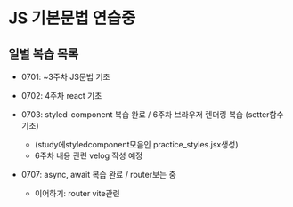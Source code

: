 # JS 기본문법 연습중

## 일별 복습 목록
- 0701: ~3주차 JS문법 기초
- 0702: 4주차 react 기초
- 0703: styled-component 복습 완료 / 6주차 브라우저 렌더링 복습 (setter함수 기초)
    - (study에styledcomponent모음인 practice_styles.jsx생성)
    - 6주차 내용 관련 velog 작성 예정

- 0707: async, await 복습 완료 / router보는 중
    - 이어하기: router vite관련